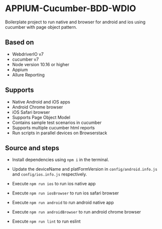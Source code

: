 # APPIUM-Cucumber-BDD-WDIO

Boilerplate project to run native and browser for android and ios using cucumber with page object pattern.

## Based on

- WebdriverIO v7
- cucumber v7
- Node version 10.16 or higher
- Appium
- Allure Reporting

## Supports
- Native Android and iOS apps
- Android Chrome browser 
- iOS Safari browser 
- Supports Page Object Model
- Contains sample test scenarios in cucumber
- Supports multiple cucumber html reports
- Run scripts in parallel devices on Browserstack

## Source and steps

- Install dependencies using `npm i` in the terminal.

- Update the deviceName and platFormVersion in `config/android.info.js` and `config/ios.info.js` respectively.

- Execute `npm run ios` to run ios native app

- Execute `npm run iosBrowser` to run ios safari browser

- Execute `npm run android` to run android native app

- Execute `npm run androidBrowser` to run android chrome browser

- Execute `npm run lint` to run eslint
